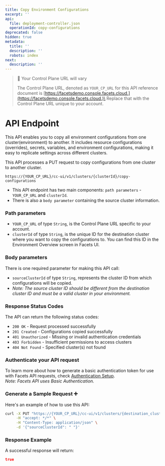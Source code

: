 ```yaml
---
title: Copy Environment Configurations
excerpt: ''
api:
  file: deployment-controller.json
  operationId: copy-configurations
deprecated: false
hidden: true
metadata:
  title: ''
  description: ''
  robots: index
next:
  description: ''
---
```

> 🚧 Your Control Plane URL will vary
>
> The Control Plane URL, denoted as <code>YOUR\_CP\_URL</code> for this API reference document is [https://facetsdemo.console.facets.cloud.](https://facetsdemo.console.facets.cloud.)\
> Replace that with the Control Plane URL unique to your account.

# API Endpoint

This API enables you to copy all environment configurations from one cluster(environment) to another. It includes resource configurations (overrides), secrets, variables, and environment configurations, making it easy to replicate settings across different clusters.

This API processes a PUT request to copy configurations from one cluster to another cluster.

```
https://{YOUR_CP_URL}/cc-ui/v1/clusters/{clusterId}/copy-configurations
```

* This API endpoint has two main components: `path parameters` - `YOUR_CP_URL` and `clusterId`.
* There is also a `body parameter` containing the source cluster information.

### Path parameters

* `YOUR_CP_URL` of type `String`, is the Control Plane URL specific to your account.
* `clusterId` of type `String`, is the unique ID for the destination cluster where you want to copy the configurations to. You can find this ID in the Environment Overview screen in Facets UI.

### Body parameters

There is one required parameter for making this API call:

* `sourceClusterId` of type `String`, represents the cluster ID from which configurations will be copied.
* *Note: The source cluster ID should be different from the destination cluster ID and must be a valid cluster in your environment.*

### Response Status Codes

The API can return the following status codes:

* `200 OK` - Request processed successfully
* `201 Created` - Configurations copied successfully
* `401 Unauthorized` - Missing or invalid authentication credentials
* `403 Forbidden` - Insufficient permissions to access clusters
* `404 Not Found` - Specified cluster(s) not found

### Authenticate your API request

To learn more about how to generate a basic authentication token for use with Facets API requests, check [Authentication Setup](https://readme.facets.cloud/reference/authentication-setup).\
*Note:  Facets API uses Basic Authentication.*

### Generate a Sample Request ➕

Here's an example of how to use this API:

```bash
curl -X PUT "https://{YOUR_CP_URL}/cc-ui/v1/clusters/{destination_clusterId}/copy-configurations" \
     -H "accept: */*" \
     -H "Content-Type: application/json" \
     -d '{"sourceClusterId": " "}'
```

### Response Example

A successful response will return:

```json
true
```
